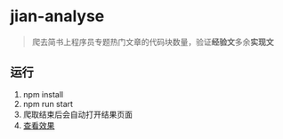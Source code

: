 # jian-analyse
>爬去简书上程序员专题热门文章的代码块数量，验证**经验文**多余**实现文**

## 运行
1. npm install
2. npm run start
3. 爬取结束后会自动打开结果页面
4. [查看效果](https://zengwenfu.github.io/jian-analyse/app/views/)